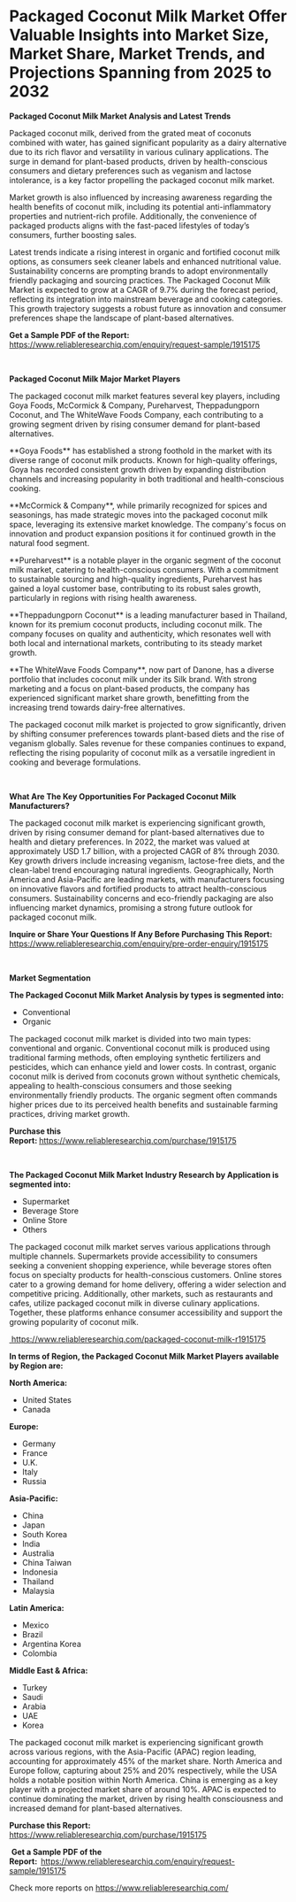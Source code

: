 <p><h1>Packaged Coconut Milk Market Offer Valuable Insights into Market Size, Market Share, Market Trends, and Projections Spanning from 2025 to 2032</h1></p><p><strong>Packaged Coconut Milk Market Analysis and Latest Trends</strong></p>
<p><p>Packaged coconut milk, derived from the grated meat of coconuts combined with water, has gained significant popularity as a dairy alternative due to its rich flavor and versatility in various culinary applications. The surge in demand for plant-based products, driven by health-conscious consumers and dietary preferences such as veganism and lactose intolerance, is a key factor propelling the packaged coconut milk market.</p><p>Market growth is also influenced by increasing awareness regarding the health benefits of coconut milk, including its potential anti-inflammatory properties and nutrient-rich profile. Additionally, the convenience of packaged products aligns with the fast-paced lifestyles of today’s consumers, further boosting sales.</p><p>Latest trends indicate a rising interest in organic and fortified coconut milk options, as consumers seek cleaner labels and enhanced nutritional value. Sustainability concerns are prompting brands to adopt environmentally friendly packaging and sourcing practices. The Packaged Coconut Milk Market is expected to grow at a CAGR of 9.7% during the forecast period, reflecting its integration into mainstream beverage and cooking categories. This growth trajectory suggests a robust future as innovation and consumer preferences shape the landscape of plant-based alternatives.</p></p>
<p><strong>Get a Sample PDF of the Report:&nbsp;</strong> <a href="https://www.reliableresearchiq.com/enquiry/request-sample/1915175?utm_campaign=1743&utm_medium=2&utm_source=Github&utm_content=ia&utm_term=14022025&utm_id=packaged-coconut-milk">https://www.reliableresearchiq.com/enquiry/request-sample/1915175</a></p>
<p>&nbsp;</p>
<p><strong>Packaged Coconut Milk Major Market Players</strong></p>
<p><p>The packaged coconut milk market features several key players, including Goya Foods, McCormick & Company, Pureharvest, Theppadungporn Coconut, and The WhiteWave Foods Company, each contributing to a growing segment driven by rising consumer demand for plant-based alternatives.</p><p>**Goya Foods** has established a strong foothold in the market with its diverse range of coconut milk products. Known for high-quality offerings, Goya has recorded consistent growth driven by expanding distribution channels and increasing popularity in both traditional and health-conscious cooking. </p><p>**McCormick & Company**, while primarily recognized for spices and seasonings, has made strategic moves into the packaged coconut milk space, leveraging its extensive market knowledge. The company's focus on innovation and product expansion positions it for continued growth in the natural food segment.</p><p>**Pureharvest** is a notable player in the organic segment of the coconut milk market, catering to health-conscious consumers. With a commitment to sustainable sourcing and high-quality ingredients, Pureharvest has gained a loyal customer base, contributing to its robust sales growth, particularly in regions with rising health awareness.</p><p>**Theppadungporn Coconut** is a leading manufacturer based in Thailand, known for its premium coconut products, including coconut milk. The company focuses on quality and authenticity, which resonates well with both local and international markets, contributing to its steady market growth.</p><p>**The WhiteWave Foods Company**, now part of Danone, has a diverse portfolio that includes coconut milk under its Silk brand. With strong marketing and a focus on plant-based products, the company has experienced significant market share growth, benefitting from the increasing trend towards dairy-free alternatives.</p><p>The packaged coconut milk market is projected to grow significantly, driven by shifting consumer preferences towards plant-based diets and the rise of veganism globally. Sales revenue for these companies continues to expand, reflecting the rising popularity of coconut milk as a versatile ingredient in cooking and beverage formulations.</p></p>
<p>&nbsp;</p>
<p><strong>What Are The Key Opportunities For Packaged Coconut Milk Manufacturers?</strong></p>
<p><p>The packaged coconut milk market is experiencing significant growth, driven by rising consumer demand for plant-based alternatives due to health and dietary preferences. In 2022, the market was valued at approximately USD 1.7 billion, with a projected CAGR of 8% through 2030. Key growth drivers include increasing veganism, lactose-free diets, and the clean-label trend encouraging natural ingredients. Geographically, North America and Asia-Pacific are leading markets, with manufacturers focusing on innovative flavors and fortified products to attract health-conscious consumers. Sustainability concerns and eco-friendly packaging are also influencing market dynamics, promising a strong future outlook for packaged coconut milk.</p></p>
<p><strong>Inquire or Share Your Questions If Any Before Purchasing This Report:</strong> <a href="https://www.reliableresearchiq.com/enquiry/pre-order-enquiry/1915175?utm_campaign=1743&utm_medium=2&utm_source=Github&utm_content=ia&utm_term=14022025&utm_id=packaged-coconut-milk">https://www.reliableresearchiq.com/enquiry/pre-order-enquiry/1915175</a></p>
<p>&nbsp;</p>
<p><strong>Market Segmentation</strong></p>
<p><strong>The Packaged Coconut Milk Market Analysis by types is segmented into:</strong></p>
<p><ul><li>Conventional</li><li>Organic</li></ul></p>
<p><p>The packaged coconut milk market is divided into two main types: conventional and organic. Conventional coconut milk is produced using traditional farming methods, often employing synthetic fertilizers and pesticides, which can enhance yield and lower costs. In contrast, organic coconut milk is derived from coconuts grown without synthetic chemicals, appealing to health-conscious consumers and those seeking environmentally friendly products. The organic segment often commands higher prices due to its perceived health benefits and sustainable farming practices, driving market growth.</p></p>
<p><strong>Purchase this Report:&nbsp;</strong><a href="https://www.reliableresearchiq.com/purchase/1915175?utm_campaign=1743&utm_medium=2&utm_source=Github&utm_content=ia&utm_term=14022025&utm_id=packaged-coconut-milk">https://www.reliableresearchiq.com/purchase/1915175</a></p>
<p>&nbsp;</p>
<p><strong>The Packaged Coconut Milk Market Industry Research by Application is segmented into:</strong></p>
<p><ul><li>Supermarket</li><li>Beverage Store</li><li>Online Store</li><li>Others</li></ul></p>
<p><p>The packaged coconut milk market serves various applications through multiple channels. Supermarkets provide accessibility to consumers seeking a convenient shopping experience, while beverage stores often focus on specialty products for health-conscious customers. Online stores cater to a growing demand for home delivery, offering a wider selection and competitive pricing. Additionally, other markets, such as restaurants and cafes, utilize packaged coconut milk in diverse culinary applications. Together, these platforms enhance consumer accessibility and support the growing popularity of coconut milk.</p></p>
<p><a href="https://www.reliableresearchiq.com/packaged-coconut-milk-r1915175?utm_campaign=1743&utm_medium=2&utm_source=Github&utm_content=ia&utm_term=14022025&utm_id=packaged-coconut-milk">&nbsp;https://www.reliableresearchiq.com/packaged-coconut-milk-r1915175</a></p>
<p><strong>In terms of Region, the Packaged Coconut Milk Market Players available by Region are:</strong></p>
<p>
    <p> <strong> North America: </strong>
        <ul>
            <li>United States</li>
            <li>Canada</li>
        </ul>
        </p> 
    <p> <strong> Europe: </strong>
        <ul>
            <li>Germany</li>
            <li>France</li>
            <li>U.K.</li>
            <li>Italy</li>
            <li>Russia</li>
        </ul>
        </p> 
    <p> <strong> Asia-Pacific: </strong>
        <ul>
            <li>China</li>
            <li>Japan</li>
            <li>South Korea</li>
            <li>India</li>
            <li>Australia</li>
            <li>China Taiwan</li>
            <li>Indonesia</li>
            <li>Thailand</li>
            <li>Malaysia</li>
        </ul>
        </p> 
    <p> <strong> Latin America: </strong>
        <ul>
            <li>Mexico</li>
            <li>Brazil</li>
            <li>Argentina Korea</li>
            <li>Colombia</li>
        </ul>
        </p> 
    <p> <strong> Middle East & Africa: </strong>
        <ul>
            <li>Turkey</li>
            <li>Saudi</li>
            <li>Arabia</li>
            <li>UAE</li>
            <li>Korea</li>
        </ul>
    </p>
    </p>
<p><p>The packaged coconut milk market is experiencing significant growth across various regions, with the Asia-Pacific (APAC) region leading, accounting for approximately 45% of the market share. North America and Europe follow, capturing about 25% and 20% respectively, while the USA holds a notable position within North America. China is emerging as a key player with a projected market share of around 10%. APAC is expected to continue dominating the market, driven by rising health consciousness and increased demand for plant-based alternatives.</p></p>
<p><strong>Purchase this Report: </strong><a href="https://www.reliableresearchiq.com/purchase/1915175?utm_campaign=1743&utm_medium=2&utm_source=Github&utm_content=ia&utm_term=14022025&utm_id=packaged-coconut-milk">https://www.reliableresearchiq.com/purchase/1915175</a></p>
<p>&nbsp;<strong>Get a Sample PDF of the Report:&nbsp;&nbsp;</strong><a href="https://www.reliableresearchiq.com/enquiry/request-sample/1915175?utm_campaign=1743&utm_medium=2&utm_source=Github&utm_content=ia&utm_term=14022025&utm_id=packaged-coconut-milk">https://www.reliableresearchiq.com/enquiry/request-sample/1915175</a></p>
<p><strong></strong></p>
<p>Check more reports on <a href="https://www.reliableresearchiq.com/?utm_campaign=1743&utm_medium=2&utm_source=Github&utm_content=ia&utm_term=14022025&utm_id=packaged-coconut-milk">https://www.reliableresearchiq.com/</a></p>